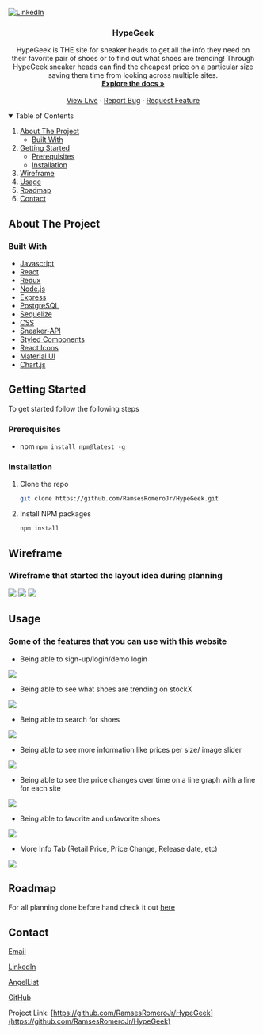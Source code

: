 


<!--
*** Thanks for checking out the Best-README-Template. If you have a suggestion
*** that would make this better, please fork the repo and create a pull request
*** or simply open an issue with the tag "enhancement".
*** Thanks again! Now go create something AMAZING! :D
-->



<!-- PROJECT SHIELDS -->
<!--
*** I'm using markdown "reference style" links for readability.
*** Reference links are enclosed in brackets [ ] instead of parentheses ( ).
*** See the bottom of this document for the declaration of the reference variables
*** for contributors-url, forks-url, etc. This is an optional, concise syntax you may use.
*** https://www.markdownguide.org/basic-syntax/#reference-style-links
-->

[![LinkedIn][linkedin-shield]][linkedin-url]




  <h3 align="center">HypeGeek</h3>

  <p align="center">
    HypeGeek is THE site for sneaker heads to get all the info they need on their favorite pair of shoes or to find out what shoes are trending!
Through HypeGeek sneaker heads can find the cheapest price on a particular size saving them time from looking across multiple sites.
    <br />
    <a href="https://github.com/RamsesRomeroJr/HypeGeek"><strong>Explore the docs »</strong></a>
    <br />
    <br />
    <a href="https://hypegeek.herokuapp.com/" target="_blank" >View Live</a>
    ·
    <a href="https://github.com/RamsesRomeroJr/HypeGeek/issues">Report Bug</a>
    ·
    <a href="https://github.com/RamsesRomeroJr/HypeGeek/issues">Request Feature</a>
  </p>
</p>



<!-- TABLE OF CONTENTS -->
<details open="open">
  <summary>Table of Contents</summary>
  <ol>
    <li>
      <a href="#about-the-project">About The Project</a>
      <ul>
        <li><a href="#built-with">Built With</a></li>
      </ul>
    </li>
    <li>
      <a href="#getting-started">Getting Started</a>
      <ul>
        <li><a href="#prerequisites">Prerequisites</a></li>
        <li><a href="#installation">Installation</a></li>
      </ul>
    </li>
    <li><a href="#wireframe">Wireframe</a></li>
    <li><a href="#usage">Usage</a></li>
    <li><a href="#roadmap">Roadmap</a></li>
    <li><a href="#contact">Contact</a></li>
    
  </ol>
</details>



<!-- ABOUT THE PROJECT -->
## About The Project

### Built With


* [Javascript](https://developer.mozilla.org/en-US/docs/Web/JavaScript)
* [React](https://reactjs.org/)
* [Redux](https://redux.js.org/)
* [Node.js](https://nodejs.org/en/)
* [Express](https://expressjs.com/)
* [PostgreSQL](https://www.postgresql.org/)
* [Sequelize](https://sequelize.org/)
* [CSS](https://developer.mozilla.org/en-US/docs/Web/CSS)
* [Sneaker-API](https://www.npmjs.com/package/sneaks-api)
* [Styled Components](https://styled-components.com/)
* [React Icons](https://react-icons.github.io/react-icons/)
* [Material UI](https://material-ui.com/components/tables/#table)
* [Chart.js](https://www.npmjs.com/package/react-chartjs-2)




<!-- GETTING STARTED -->
## Getting Started

To get started follow the following steps

### Prerequisites
- npm
```npm install npm@latest -g```

### Installation

1. Clone the repo
   ```sh
   git clone https://github.com/RamsesRomeroJr/HypeGeek.git
   ```
1. Install NPM packages
   ```sh
   npm install
   ```

## Wireframe

### Wireframe that started the layout idea during planning 

<img src="https://github.com/RamsesRomeroJr/HypeGeek/blob/main/frontend/public/HypeGeek-WireFrame-Splash.jpg?raw=true" />
<img src="https://github.com/RamsesRomeroJr/HypeGeek/blob/main/frontend/public/HypeGeek-WireFrame-Home.jpg?raw=true" />
<img src="https://github.com/RamsesRomeroJr/HypeGeek/blob/main/frontend/public/HypeGeek-WireFrame-info.jpg?raw=true" />


<!-- USAGE EXAMPLES -->
## Usage

### Some of the features that you can use with this website
- Being able to sign-up/login/demo login
<img src="https://raw.githubusercontent.com/RamsesRomeroJr/HypeGeek/main/Snippets/HypeGeek-signup-login.gif" />


- Being able to see what shoes are trending on stockX
<img src="https://raw.githubusercontent.com/RamsesRomeroJr/HypeGeek/main/Snippets/HypeGeek-Trending.gif" />

- Being able to search for shoes
<img src="https://raw.githubusercontent.com/RamsesRomeroJr/HypeGeek/main/Snippets/HypeGeek-Search.gif" />

- Being able to see more information like prices per size/ image slider
<img src="https://raw.githubusercontent.com/RamsesRomeroJr/HypeGeek/main/Snippets/HypeGeek-Prices%26Slider.gif" />

- Being able to see the price changes over time on a line graph with a line for each site
<img src="https://raw.githubusercontent.com/RamsesRomeroJr/HypeGeek/main/Snippets/HypeGeek-Graph.gif" />

- Being able to favorite and unfavorite shoes
<img src="https://raw.githubusercontent.com/RamsesRomeroJr/HypeGeek/main/Snippets/HypeGeek-Favoriting.gif" />

- More Info Tab (Retail Price, Price Change, Release date, etc)
<img src="https://github.com/RamsesRomeroJr/HypeGeek/blob/main/frontend/public/HypeGeek-MoreInfo.gif?raw=true" />

<!-- ROADMAP -->
## Roadmap

For all planning done before hand check it out [here](https://github.com/RamsesRomeroJr/HypeGeek/wiki)


<!-- CONTACT -->
## Contact

[Email](ramses.romero.jr@gmail.com)

[LinkedIn](https://www.linkedin.com/in/ramses-romero-jr/)

[AngelList](https://angel.co/u/ramses-romero-jr)

[GitHub](https://github.com/RamsesRomeroJr)

Project Link: [https://github.com/RamsesRomeroJr/HypeGeek](https://github.com/RamsesRomeroJr/HypeGeek)

[linkedin-shield]: https://img.shields.io/badge/-LinkedIn-black.svg?style=for-the-badge&logo=linkedin&colorB=555
[linkedin-url]: https://www.linkedin.com/in/ramses-romero-jr/
